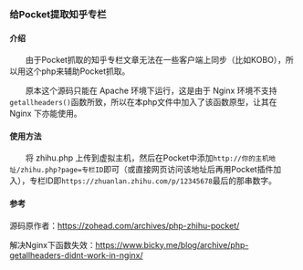 ### 给Pocket提取知乎专栏

#### 介绍

　　由于Pocket抓取的知乎专栏文章无法在一些客户端上同步（比如KOBO），所以用这个php来辅助Pocket抓取。

　　原本这个源码只能在 Apache 环境下运行，这是由于 Nginx 环境不支持`getallheaders()`函数所致，所以在本php文件中加入了该函数原型，让其在 Nginx 下亦能使用。

#### 使用方法

　　将 zhihu.php 上传到虚拟主机，然后在Pocket中添加`http://你的主机地址/zhihu.php?page=专栏ID`即可（或直接网页访问该地址后再用Pocket插件加入），专栏ID即`https://zhuanlan.zhihu.com/p/12345678`最后的那串数字。

#### 参考

源码原作者：https://zohead.com/archives/php-zhihu-pocket/

解决Nginx下函数失效：https://www.bicky.me/blog/archive/php-getallheaders-didnt-work-in-nginx/